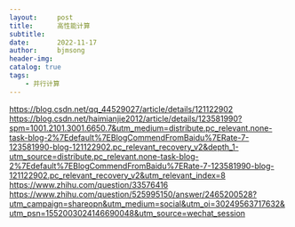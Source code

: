 ```yaml
---
layout:     post
title:      高性能计算
subtitle:   
date:       2022-11-17
author:     bjmsong
header-img: 
catalog: true
tags:
    - 并行计算
---
```

https://blog.csdn.net/qq_44529027/article/details/121122902
https://blog.csdn.net/haimianjie2012/article/details/123581990?spm=1001.2101.3001.6650.7&utm_medium=distribute.pc_relevant.none-task-blog-2%7Edefault%7EBlogCommendFromBaidu%7ERate-7-123581990-blog-121122902.pc_relevant_recovery_v2&depth_1-utm_source=distribute.pc_relevant.none-task-blog-2%7Edefault%7EBlogCommendFromBaidu%7ERate-7-123581990-blog-121122902.pc_relevant_recovery_v2&utm_relevant_index=8
https://www.zhihu.com/question/33576416
https://www.zhihu.com/question/525995150/answer/2465200528?utm_campaign=shareopn&utm_medium=social&utm_oi=30249563717632&utm_psn=1552003024146690048&utm_source=wechat_session

